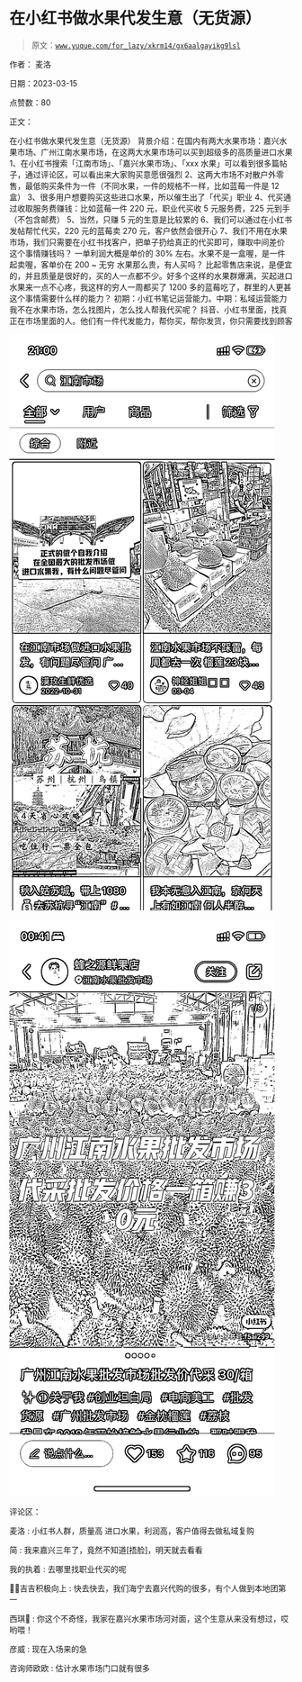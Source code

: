 # 在小红书做水果代发生意（无货源）

> 原文：[`www.yuque.com/for_lazy/xkrm14/gx6aalgayikg9lsl`](https://www.yuque.com/for_lazy/xkrm14/gx6aalgayikg9lsl)

作者： 麦洛

日期：2023-03-15

点赞数：80

正文：

在小红书做水果代发生意（无货源） 背景介绍：在国内有两大水果市场：嘉兴水果市场、广州江南水果市场，在这两大水果市场可以买到超级多的高质量进口水果 1、在小红书搜索「江南市场」、「嘉兴水果市场」、「xxx 水果」可以看到很多篇帖子，通过评论区，可以看出来大家购买意愿很强烈 2、这两大市场不对散户外零售，最低购买条件为一件（不同水果，一件的规格不一样，比如蓝莓一件是 12 盒） 3、很多用户想要购买这些进口水果，所以催生出了「代买」职业 4、代买通过收取服务费赚钱：比如蓝莓一件 220 元，职业代买收 5 元服务费，225 元到手（不包含邮费） 5、当然，只赚 5 元的生意是比较累的 6、我们可以通过在小红书发帖帮忙代买，220 元的蓝莓卖 270 元，客户依然会很开心 7、我们不用在水果市场，我们只需要在小红书找客户，把单子扔给真正的代买即可，赚取中间差价 这个事情赚钱吗？ 一单利润大概是单价的 30% 左右。水果不是一盒喔，是一件起卖喔，客单价在 200 ~ 无穷 水果那么贵，有人买吗？ 比起零售店来说，是便宜的，并且质量是很好的，买的人一点都不少。好多个这样的水果群爆满，买起进口水果来一点不心疼，我这样的穷人一周都买了 1200 多的蓝莓吃了，群里的人更甚 这个事情需要什么样的能力？ 初期：小红书笔记运营能力。中期：私域运营能力 我不在水果市场，怎么找图片，怎么找人帮我代买呢？ 抖音、小红书里面，找真正在市场里面的人。他们有一件代发能力，帮你买，帮你发货，你只需要找到顾客

![](img/7b5ec3239eba0c826e184f9ed2c218dc.png)

![](img/3c49dd3ff535c117346a7c9d09c3c848.png)

评论区：

麦洛 : 小红书人群，质量高 进口水果，利润高，客户值得去做私域复购

简 : 我来嘉兴三年了，竟然不知道[捂脸]，明天就去看看

我的执着 : 去哪里找职业代买的呢

💪🏻吉吉积极向上 : 快去快去，我们海宁去嘉兴代购的很多，有个人做到本地团第一

西琪💫 : 你这个不奇怪，我家在嘉兴水果市场河对面，这个生意从来没有想过，哎哟喂！

彦威 : 现在入场来的急

咨询师欧欧 : 估计水果市场门口就有很多

